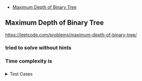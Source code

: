 + [Maximum Depth of Binary Tree](#maximum-depth-of-binary-tree)

## Maximum Depth of Binary Tree

https://leetcode.com/problems/maximum-depth-of-binary-tree/

### tried to solve without hints 
### Time complexity is 
### 

<details><summary>Test Cases</summary><blockquote>
        

</blockquote></details>


```python

```
